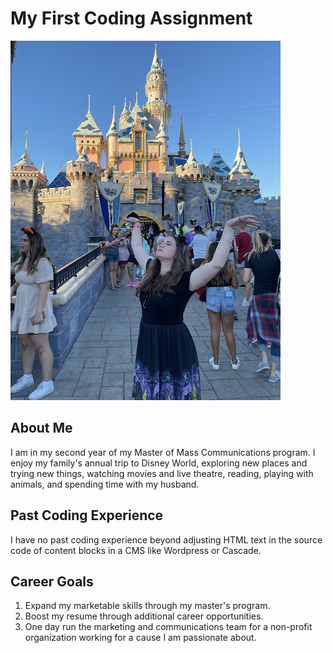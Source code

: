 # My First Coding Assignment
![woman standing in front of cinderella castle wearing a maleficent dress and Minnie ears](meatdisneyworld.png)
## About Me
I am in my second year of my Master of Mass Communications program. I enjoy my family's annual trip to Disney World, exploring new places and trying new things, watching movies and live theatre, reading, playing with animals, and spending time with my husband.
## Past Coding Experience
I have no past coding experience beyond adjusting HTML text in the source code of content blocks in a CMS like Wordpress or Cascade.
## Career Goals
1. Expand my marketable skills through my master's program.
2. Boost my resume through additional career opportunities.
3. One day run the marketing and communications team for a non-profit organization working for a cause I am passionate about.
